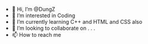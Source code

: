 - 👋 Hi, I’m @DungZ
- 👀 I’m interested in Coding
- 🌱 I’m currently learning C++ and HTML and CSS also
- 💞️ I’m looking to collaborate on . . .
- 📫 How to reach me 

<!---
DungZZZZ/DungZZZZ is a ✨ special ✨ repository because its `README.md` (this file) appears on your GitHub profile.
You can click the Preview link to take a look at your changes.
--->
